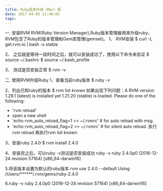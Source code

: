 ```yaml
---
title: Ruby版本升级（Mac）版
date: 2017-04-05 11:40:03
tags:
---
```

一. 安装RVM
RVM(Ruby Version Manager),Ruby版本管理器用来升级ruby，RVM包含了Ruby的版本管理和Gem库管理(gemset)。
1、  RVM安装
$ curl -L get.rvm.io | bash -s stable

2、  之后就是等待一段时间之后，就可以安装成功了，使用以下命令来验证
$ source ~/.bashrc
$ source ~/.bash_profile

3、 测试是否安装正常
$ rvm -v

二. 使用RVM升级Ruby
1、查看当前ruby版本
$ ruby -v

2、列出已知ruby的版本
$ rvm list known
如果出现下列问题：A RVM version 1.29.1 (latest) is installed yet 1.21.20 (stable) is loaded.
Please do one of the following:
* 'rvm reload'
* open a new shell
* 'echo rvm_auto_reload_flag=1 >> ~/.rvmrc' # for auto reload with msg.
* 'echo rvm_auto_reload_flag=2 >> ~/.rvmrc' # for silent auto reload.
执行rvm reload
再执行rvm list known

3、安装ruby 2.4.0
$ rvm install 2.4.0

4、安装完之后，可以ruby -v测试是否安装成功
ruby -v
ruby 2.4.0p0 (2016-12-24 revision 57164) [x86_64-darwin16]

5.将该版本设置为默认的ruby版本
rvm use 2.4.0 --default
Using /Users/******/.rvm/gems/ruby-2.4.0

6.ruby -v
ruby 2.4.0p0 (2016-12-24 revision 57164) [x86_64-darwin16]
